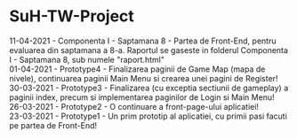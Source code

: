 # SuH-TW-Project

11-04-2021 - Componenta I - Saptamana 8 - Partea de Front-End, pentru evaluarea din saptamana a 8-a. Raportul se gaseste in folderul Componenta I - Saptamana 8, sub numele "raport.html" <br>
01-04-2021 - Prototype4 - Finalizarea paginii de Game Map (mapa de nivele), continuarea paginii Main Menu si crearea unei pagini de Register! <br>
30-03-2021 - Prototype3 - Finalizarea (cu exceptia sectiunii de gameplay) a paginii index, precum si implementarea paginilor de Login si Main Menu! <br>
26-03-2021 - Prototype2 - O continuare a front-page-ului aplicatiei! <br>
23-03-2021 - Prototype1 - Un prim prototip al aplicatiei, cu primii pasi facuti pe partea de Front-End!
